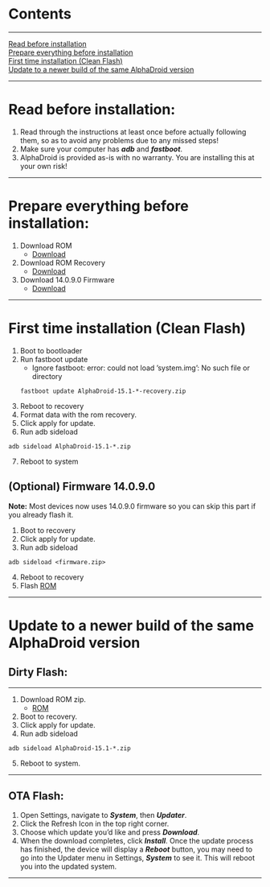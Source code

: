 # <a id="title0">Contents</a>

---

[Read before installation](#title1)  
[Prepare everything before installation](#title2)  
[First time installation (Clean Flash)](#title3)  
[Update to a newer build of the same AlphaDroid version](#title4)  

---

# <a id="title1">Read before installation:</a>

1. Read through the instructions at least once before actually following them, so as to avoid any problems due to any missed steps!
2. Make sure your computer has ***adb*** and ***fastboot***.
3. AlphaDroid is provided as-is with no warranty. You are installing this at your own risk!
--- 

# <a id="title2">Prepare everything before installation:</a>

1. Download ROM
   - [Download](https://sourceforge.net/projects/alphadroid-project/files/sunny/3.1/AlphaDroid-15.1-20250225-gapps-sunny-v3.1.zip/download)
2. Download ROM Recovery
   - [Download](https://sourceforge.net/projects/alphadroid-project/files/sunny/3.1/AlphaDroid-15.1-20250225-recovery.zip/download)
3. Download 14.0.9.0 Firmware
    - [Download](https://drive.google.com/file/d/1y_V2SgRkpRSYnc1IhHqvfu4l5QELqgQ0/view)

--- 

# <a id="title3">First time installation (Clean Flash)</a>

1. Boot to bootloader
2. Run fastboot update
    - Ignore fastboot: error: could not load ’system.img’: No such file or directory
    ```
    fastboot update AlphaDroid-15.1-*-recovery.zip
    ```
3. Reboot to recovery
4. Format data with the rom recovery.
5. Click apply for update.
6. Run adb sideload

```
adb sideload AlphaDroid-15.1-*.zip
```

7. Reboot to system

## (Optional) Firmware 14.0.9.0
**Note:** 
Most devices now uses 14.0.9.0 firmware so you can skip this part if you already flash it.

1. Boot to recovery
2. Click apply for update.
3. Run adb sideload

```
adb sideload <firmware.zip>
```

4. Reboot to recovery
5. Flash [ROM](https://sourceforge.net/projects/alphadroid-project/files/sunny/3.1/AlphaDroid-15.1-20250225-gapps-sunny-v3.1.zip/download)

----

# <a id="title4">Update to a newer build of the same AlphaDroid version</a>

## Dirty Flash:

---

1. Download ROM zip.
    - [ROM](https://sourceforge.net/projects/alphadroid-project/files/sunny/3.1/AlphaDroid-15.1-20250225-gapps-sunny-v3.1.zip/download)
2. Boot to recovery.
3. Click apply for update.
4. Run adb sideload

```
adb sideload AlphaDroid-15.1-*.zip
```
5. Reboot to system.

---

## OTA Flash:

1. Open Settings, navigate to ***System***, then ***Updater***.
2. Click the Refresh Icon in the top right corner.
3. Choose which update you’d like and press ***Download***.
4. When the download completes, click ***Install***. Once the update process has finished, the device will display a ***Reboot*** button, you may need to go into the Updater menu in Settings, ***System*** to see it. This will reboot you into the updated system.

---
